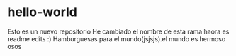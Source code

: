 # hello-world
Esto es un nuevo repositorio
He cambiado el nombre de esta rama haora es readme edits :)
Hamburguesas para el mundo(jsjsjs).el mundo es hermoso osos
